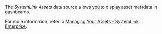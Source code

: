 The _SystemLink Assets_ data source allows you to display asset
metadata in dashboards.

For more information, refer to [Managing Your Assets - SystemLink
Enterprise](https://www.ni.com/docs/en-US/bundle/systemlink/page/managing-your-assets.html).
